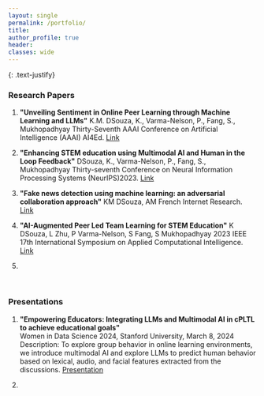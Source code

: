 ```yaml
---
layout: single
permalink: /portfolio/
title:  
author_profile: true
header:
classes: wide
---
```

{: .text-justify}

### Research Papers 
1.	**"Unveiling Sentiment in Online Peer Learning through Machine Learning and LLMs"**
K.M. DSouza, K., Varma-Nelson, P., Fang, S., Mukhopadhyay
Thirty-Seventh AAAI Conference on Artificial Intelligence (AAAI) AI4Ed. [Link](https://scholar.google.com/citations?view_op=view_citation&hl=en&user=cYCDkQIAAAAJ&sortby=pubdate&citation_for_view=cYCDkQIAAAAJ:Tyk-4Ss8FVUC)

2. **"Enhancing STEM education using Multimodal AI and Human in the Loop Feedback"**
DSouza, K., Varma-Nelson, P., Fang, S., Mukhopadhyay
Thirty-seventh Conference on Neural Information Processing Systems (NeurIPS)2023. [Link](https://scholar.google.com/citations?view_op=view_citation&hl=en&user=cYCDkQIAAAAJ&sortby=pubdate&citation_for_view=cYCDkQIAAAAJ:zYLM7Y9cAGgC) 

3. **"Fake news detection using machine learning: an adversarial collaboration approach"**
KM DSouza, AM French
Internet Research. [Link](https://scholar.google.com/citations?view_op=view_citation&hl=en&user=cYCDkQIAAAAJ&sortby=pubdate&citation_for_view=cYCDkQIAAAAJ:2osOgNQ5qMEC)

4. **"AI-Augmented Peer Led Team Learning for STEM Education"**
K DSouza, L Zhu, P Varma-Nelson, S Fang, S Mukhopadhyay
2023 IEEE 17th International Symposium on Applied Computational Intelligence. [Link](https://scholar.google.com/citations?view_op=view_citation&hl=en&user=cYCDkQIAAAAJ&sortby=pubdate&citation_for_view=cYCDkQIAAAAJ:UeHWp8X0CEIC)

5. 


&nbsp;
&nbsp;
### Presentations 
1.	**"Empowering Educators: Integrating LLMs and Multimodal AI in cPLTL to achieve educational goals"**  
Women in Data Science 2024, Stanford University, March 8, 2024
Description: To explore group behavior in online learning environments, we introduce multimodal AI and explore LLMs to predict human behavior based on lexical, audio, and facial features extracted from the discussions. [Presentation](https://www.widsworldwide.org/events/event/wids-stanford-2024/)

2. 




